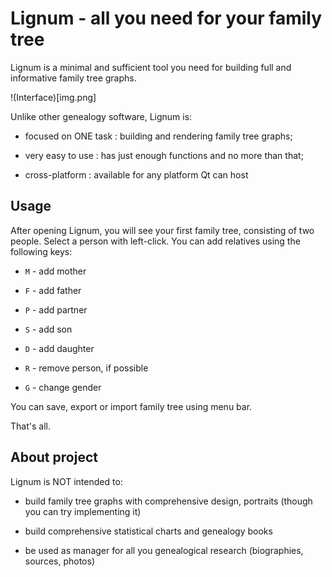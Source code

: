 # Lignum - all you need for your family tree

Lignum is a minimal and sufficient tool you need for building full and informative family tree graphs. 

!(Interface)[img.png]

Unlike other genealogy software, Lignum is:

 - focused on ONE task : building and rendering family tree graphs;

 - very easy to use : has just enough functions and no more than that;

 - cross-platform : available for any platform Qt can host


## Usage

After opening Lignum, you will see your first family tree, consisting of two people. 
Select a person with left-click. You can add relatives using the following keys:

 - `M` - add mother
 
 - `F` - add father
 
 - `P` - add partner
 
 - `S` - add son
 
 - `D` - add daughter
 
 - `R` - remove person, if possible
 
 - `G` - change gender


You can save, export or import family tree using menu bar. 

That's all.
 
## About project

Lignum is NOT intended to:

 - build family tree graphs with comprehensive design, portraits (though you can try implementing it)
 
 - build comprehensive statistical charts and genealogy books
 
 - be used as manager for all you genealogical research (biographies, sources, photos)
 
 
